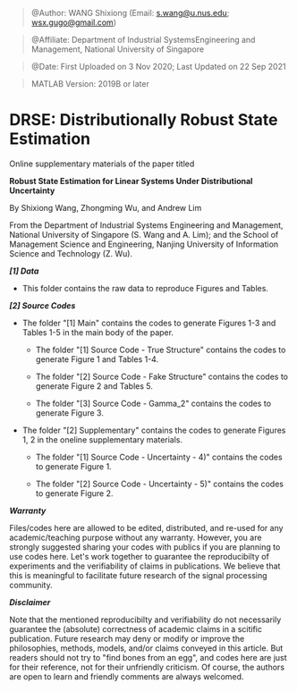 > @Author: WANG Shixiong (Email: <s.wang@u.nus.edu>; <wsx.gugo@gmail.com>)

> @Affiliate: Department of Industrial SystemsEngineering and Management, National University of Singapore

> @Date: First Uploaded on 3 Nov 2020; Last Updated on 22 Sep 2021

> MATLAB Version: 2019B or later

# DRSE: Distributionally Robust State Estimation

Online supplementary materials of the paper titled 

**Robust State Estimation for Linear Systems Under Distributional Uncertainty**

By Shixiong Wang, Zhongming Wu, and Andrew Lim

From the Department of Industrial Systems Engineering and Management, National University of Singapore (S. Wang and A. Lim);
and the School of Management Science and Engineering, Nanjing University of Information Science and Technology (Z. Wu).

***[1] Data***

* This folder contains the raw data to reproduce Figures and Tables.

***[2] Source Codes***

* The folder "[1] Main" contains the codes to generate Figures 1-3 and Tables 1-5 in the main body of the paper.

    - The folder "[1] Source Code - True Structure" contains the codes to generate Figure 1 and Tables 1-4.

    - The folder "[2] Source Code - Fake Structure" contains the codes to generate Figure 2 and Tables 5.

    - The folder "[3] Source Code - Gamma_2" contains the codes to generate Figure 3.

* The folder "[2] Supplementary" contains the codes to generate Figures 1, 2 in the oneline supplementary materials.

    - The folder "[1] Source Code - Uncertainty - 4)" contains the codes to generate Figure 1.

    - The folder "[2] Source Code - Uncertainty - 5)" contains the codes to generate Figure 2.

***Warranty***

Files/codes here are allowed to be edited, distributed, and re-used for any academic/teaching purpose without any warranty. However, you are strongly suggested sharing your codes with publics if you are planning to use codes here. Let's work together to guarantee the reproducibilty of experiments and the verifiability of claims in publications. We believe that this is meaningful to facilitate future research of the signal processing community.

***Disclaimer***

Note that the mentioned reproducibilty and verifiability do not necessarily guarantee the (absolute) correctness of academic claims in a scitific publication. Future research may deny or modify or improve the philosophies, methods, models, and/or claims conveyed in this article. But readers should not try to "find bones from an egg", and codes here are just for their reference, not for their unfriendly criticism. Of course, the authors are open to learn and friendly comments are always welcomed.
